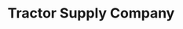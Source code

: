 ---
title: "Tractor Supply Company"
url: /travelers-rest/tractor-supply-company/
shop: Dorfladen
---